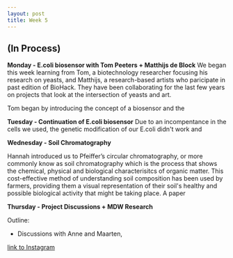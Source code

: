 ```yaml
---
layout: post
title: Week 5
---
```


## (In Process)


**Monday - E.coli biosensor with Tom Peeters + Matthijs de Block**
We began this week learning from Tom, a biotechnology researcher focusing his research on yeasts, and Matthijs, a research-based artists who paricipate in past edition of BioHack. They have been collaborating for the last few years on projects that look at the intersection of yeasts and art. 

Tom began by introducing the concept of a biosensor and the


**Tuesday - Continuation of E.coli biosensor**
Due to an incompentance in the cells we used, the genetic modification of our E.coli didn't work and 


**Wednesday - Soil Chromatography**

Hannah introduced us to Pfeiffer’s circular chromatography, or more commonly know as soil chromatography which is the process that shows the chemical, physical and biological characterisitcs of organic matter. This cost-effective method of understanding soil composition has been used by farmers, providing them a visual representation of their soil's healthy and possible biological activity that might be taking place. A paper 



**Thursday - Project Discussions + MDW Research**

Outline:

- Discussions with Anne and Maarten, 



[link to Instagram ](https://www.instagram.com/carolina.minana/)